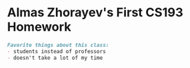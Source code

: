 # Almas Zhorayev's First CS193 Homework
```markdown
Favorite things about this class:
- students instead of professors
- doesn't take a lot of my time
```
